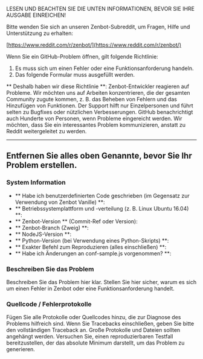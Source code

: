 LESEN UND BEACHTEN SIE DIE UNTEN INFORMATIONEN, BEVOR SIE IHRE AUSGABE EINREICHEN!

Bitte wenden Sie sich an unseren Zenbot-Subreddit, um Fragen, Hilfe und Unterstützung zu erhalten:

[https://www.reddit.com/r/zenbot/](https://www.reddit.com/r/zenbot/)

Wenn Sie ein GitHub-Problem öffnen, gilt folgende Richtlinie:

1. Es muss sich um einen Fehler oder eine Funktionsanforderung handeln.
2. Das folgende Formular muss ausgefüllt werden. 

** Deshalb haben wir diese Richtlinie **: Zenbot-Entwickler reagieren auf Probleme. 
Wir möchten uns auf Arbeiten konzentrieren, die der gesamten Community zugute kommen, z. B. das Beheben von Fehlern und das Hinzufügen von Funktionen. 
Der Support hilft nur Einzelpersonen und führt selten zu Bugfixes oder nützlichen Verbesserungen. 
GitHub benachrichtigt auch Hunderte von Personen, wenn Probleme eingereicht werden. 
Wir möchten, dass Sie ein interessantes Problem kommunizieren, anstatt zu Reddit weitergeleitet zu werden.

------------------------
Entfernen Sie alles oben Genannte, bevor Sie Ihr Problem erstellen.
------------------------

### System Information
- ** Habe ich benutzerdefinierten Code geschrieben (im Gegensatz zur Verwendung von Zenbot Vanille) **:
- ** Betriebssystemplattform und -verteilung (z. B. Linux Ubuntu 16.04) **:
- ** Zenbot-Version ** (Commit-Ref oder Version):
- ** Zenbot-Branch (Zweig) **:
- ** NodeJS-Version **:
- ** Python-Version (bei Verwendung eines Python-Skripts) **:
- ** Exakter Befehl zum Reproduzieren (alles einschließen) **:
- ** Habe ich Änderungen an conf-sample.js vorgenommen? **:


### Beschreiben Sie das Problem
Beschreiben Sie das Problem hier klar. 
Stellen Sie hier sicher, warum es sich um einen Fehler in Zenbot oder eine Funktionsanforderung handelt.

### Quellcode / Fehlerprotokolle
Fügen Sie alle Protokolle oder Quellcodes hinzu, die zur Diagnose des Problems hilfreich sind. 
Wenn Sie Tracebacks einschließen, geben Sie bitte den vollständigen Traceback an. 
Große Protokolle und Dateien sollten angehängt werden. 
Versuchen Sie, einen reproduzierbaren Testfall bereitzustellen, der das absolute Minimum darstellt, um das Problem zu generieren.
